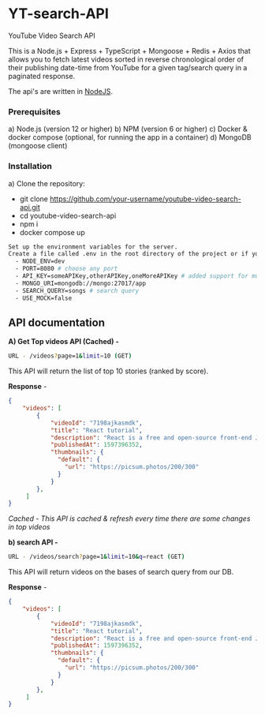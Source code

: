 # YT-search-API
YouTube Video Search API

This is a Node.js + Express + TypeScript + Mongoose + Redis + Axios that allows you to fetch latest videos sorted in reverse chronological order of their publishing date-time from YouTube for a given tag/search query in a paginated response.

The api's are written in [NodeJS](https://nodejs.org/en/).

### Prerequisites 
a) Node.js (version 12 or higher)
b) NPM (version 6 or higher)
c) Docker & docker compose (optional, for running the app in a container)
d) MongoDB (mongoose client)

### Installation 
a) Clone the repository: 
  - git clone https://github.com/your-username/youtube-video-search-api.git
  - cd youtube-video-search-api
  - npm i
  - docker compose up

```bash
Set up the environment variables for the server. 
Create a file called .env in the root directory of the project or if you are using docker then add the following variables in `docker-compose.yml`
  - NODE_ENV=dev
  - PORT=8080 # choose any port
  - API_KEY=someAPIKey,otherAPIKey,oneMoreAPIKey # added support for multiple keys. You need to generate your API key from [here](https://developers.google.com/youtube/v3/getting-started)
  - MONGO_URI=mongodb://mongo:27017/app
  - SEARCH_QUERY=songs # search query
  - USE_MOCK=false
```
## API documentation

**A) Get Top videos API (Cached) -**
```bash
URL - /videos?page=1&limit=10 (GET)
```
This API will return the list of top 10 stories (ranked by score).

**Response** - 
```json
{
    "videos": [
        {
            "videoId": "7198ajkasmdk",
            "title": "React tutorial",
            "description": "React is a free and open-source front-end JavaScript library for building user interfaces based on UI components.",
            "publishedAt": 1597396352,
            "thumbnails": {
              "default": {
                "url": "https://picsum.photos/200/300"
              }
            }
        },
     ]
}
```
*Cached - This API is cached & refresh every time there are some changes in top videos*

**b) search API -**
```bash
URL - /videos/search?page=1&limit=10&q=react (GET)
```
This API will return videos on the bases of search query from our DB.

**Response** - 
```json
{
    "videos": [
        {
            "videoId": "7198ajkasmdk",
            "title": "React tutorial",
            "description": "React is a free and open-source front-end JavaScript library for building user interfaces based on UI components.",
            "publishedAt": 1597396352,
            "thumbnails": {
              "default": {
                "url": "https://picsum.photos/200/300"
              }
            }
        },
     ]
}
```

